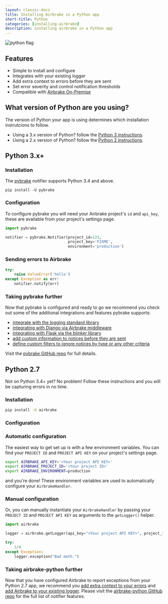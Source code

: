 ```yaml
---
layout: classic-docs
title: Installing Airbrake in a Python app
short-title: Python
categories: [installing-airbrake]
description: installing airbrake in a Python app
---
```


![python flag](/docs/assets/img/docs/python_flag.jpeg)

## Features
* Simple to install and configure
* Integrates with your existing logger
* Add extra context to errors before they are sent
* Set error severity and control notification thresholds
* Compatible with [Airbrake On-Premise](https://airbrake.io/enterprise)

## What version of Python are you using?
The version of Python your app is using determines which installation
instrutcions to follow.

- Using a 3.x version of Python? follow the [Python 3 instructions](#python-3x).
- Using a 2.x version of Python? follow the [Python 2 instructions](#python-27).

## Python 3.x+

### Installation

The [pybrake](https://github.com/airbrake/pybrake) notifier supports Python 3.4 and above.

```shell
pip install -U pybrake
```

### Configuration

To configure pybrake you will need your Airbrake project's `id` and `api_key`,
these are available from your project's settings page.

```python
import pybrake

notifier = pybrake.Notifier(project_id=123,
                            project_key='FIXME',
                            environment='production')
```

### Sending errors to Airbrake

```python
try:
    raise ValueError('hello')
except Exception as err:
    notifier.notify(err)
```

### Taking pybrake further
Now that pybrake is configured and ready to go we recommend you check out some
of the additional integrations and features pybrake supports:
- [integrate with the logging standard library](https://github.com/airbrake/pybrake#logging-integration)
- [integrating with Django via Airbrake middleware](https://github.com/airbrake/pybrake#django-integration)
- [integrating with Flask via the blinker library](https://github.com/airbrake/pybrake#flask-integration)
- [add custom information to notices before they are sent](https://github.com/airbrake/pybrake#usage)
- [define custom filters to ignore notices by type or any other criteria](https://github.com/airbrake/pybrake#usage)

Visit the [pybrake GitHub repo](https://github.com/airbrake/pybrake)
for full details.

## Python 2.7

Not on Python 3.4+ yet? No problem! Follow these instructions and you will
be capturing errors in no time.

### Installation

```bash
pip install -U airbrake
```

### Configuration
### Automatic configuration

The easiest way to get set up is with a few environment variables.
You can find your `PROJECT ID` and `PROJECT API KEY` on your project's
settings page.

```bash
export AIRBRAKE_API_KEY='<Your project API KEY>'
export AIRBRAKE_PROJECT_ID='<Your project ID>'
export AIRBRAKE_ENVIRONMENT=production
```

and you're done! These environment variables are used to automatically
configure your `AirbrakeHandler`.

### Manual configuration

Or, you can manually instantiate your `AirbrakeHandler` by passing your `PROJECT
ID` and `PROJECT API KEY` as arguments to the `getLogger()` helper.

```python
import airbrake

logger = airbrake.getLogger(api_key="<Your project API KEY>", project_id=<Your project ID>)

try:
    1/0
except Exception:
    logger.exception("Bad math.")
```

### Taking airbrake-python further
Now that you have configured Airbrake to report exceptions from your Python 2.7
app, we recommend you
[add extra context to your
errors](https://github.com/airbrake/airbrake-python#giving-your-exceptions-more-context) and
[add Airbrake to your existing
logger](https://github.com/airbrake/airbrake-python#adding-the-airbrakehandler-to-your-existing-logger).
Please visit the [airbrake-python GitHub
repo](https://github.com/airbrake/airbrake-python) for the full list of notifier
features.
